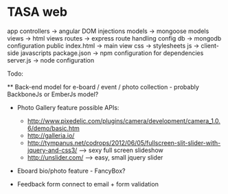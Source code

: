 TASA web
=======

app
 controllers   -> angular DOM injections
 models        -> mongoose models
 views         -> html views
 routes        -> express route handling
config
 db            -> mongodb configuration
public
 index.html    -> main view
 css           -> stylesheets
 js            -> client-side javascripts
package.json      -> npm configuration for dependencies
server.js         -> node configuration


Todo:

** Back-end model for e-board / event / photo collection - probably BackboneJs or EmberJs model?
* Photo Gallery feature
  possible APIs:
  - http://www.pixedelic.com/plugins/camera/development/camera_1.0.6/demo/basic.htm
  - http://galleria.io/
  - http://tympanus.net/codrops/2012/06/05/fullscreen-slit-slider-with-jquery-and-css3/ --> sexy full screen slideshow
  - http://unslider.com/ --> easy, small jquery slider


* Eboard bio/photo feature - FancyBox?
* Feedback form connect to email + form validation
